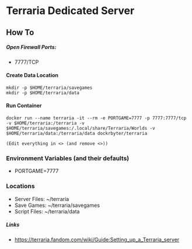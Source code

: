 # Terraria Dedicated Server

## How To

##### Open Firewall Ports:
 - 7777/TCP

#### Create Data Location
```
mkdir -p $HOME/terraria/savegames
mkdir -p $HOME/terraria/data
 ```

#### Run Container
```
docker run --name terraria -it --rm -e PORTGAME=7777 -p 7777:7777/tcp -v $HOME/terraria:/terraria -v $HOME/terraria/savegames:/.local/share/Terraria/Worlds -v $HOME/terraria/data:/terraria/data dockrbyter/terraria

(Edit everything in <> (and remove <>))
 ```

### Environment Variables (and their defaults)
 - PORTGAME=7777


### Locations
 - Server Files: ~/terraria
 - Save Games: ~/terraria/savegames
 - Script Files: ~/terraria/data


##### Links
 - https://terraria.fandom.com/wiki/Guide:Setting_up_a_Terraria_server
